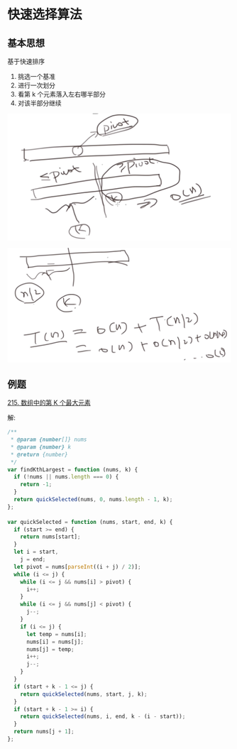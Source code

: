 # 快速选择算法

## 基本思想

基于快速排序

1. 挑选一个基准
2. 进行一次划分
3. 看第 k 个元素落入左右哪半部分
4. 对该半部分继续

![](../../../images/算法思路/quickselected.png)

![](../../../images/算法思路/quickselected2.png)

## 例题

[215. 数组中的第 K 个最大元素](https://leetcode-cn.com/problems/kth-largest-element-in-an-array/)

解:

```js
/**
 * @param {number[]} nums
 * @param {number} k
 * @return {number}
 */
var findKthLargest = function (nums, k) {
  if (!nums || nums.length === 0) {
    return -1;
  }
  return quickSelected(nums, 0, nums.length - 1, k);
};

var quickSelected = function (nums, start, end, k) {
  if (start >= end) {
    return nums[start];
  }
  let i = start,
    j = end;
  let pivot = nums[parseInt((i + j) / 2)];
  while (i <= j) {
    while (i <= j && nums[i] > pivot) {
      i++;
    }
    while (i <= j && nums[j] < pivot) {
      j--;
    }
    if (i <= j) {
      let temp = nums[i];
      nums[i] = nums[j];
      nums[j] = temp;
      i++;
      j--;
    }
  }
  if (start + k - 1 <= j) {
    return quickSelected(nums, start, j, k);
  }
  if (start + k - 1 >= i) {
    return quickSelected(nums, i, end, k - (i - start));
  }
  return nums[j + 1];
};
```
